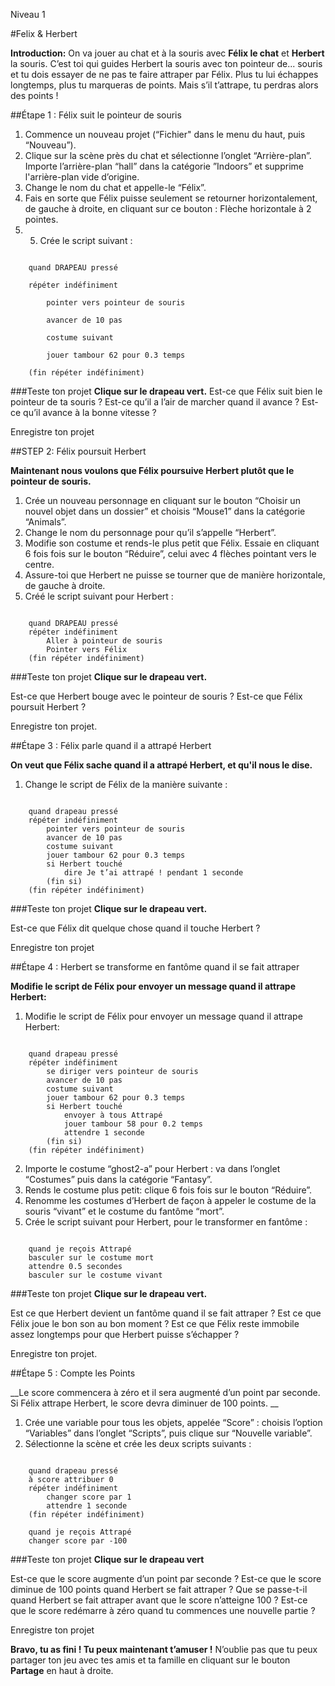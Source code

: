 Niveau 1

#Felix & Herbert

__Introduction:__
On va jouer au chat et à la souris avec __Félix le chat__ et __Herbert__ la souris. C’est toi qui guides Herbert la souris avec ton pointeur de... souris et tu dois essayer de ne pas te faire attraper par Félix. Plus tu lui échappes longtemps, plus tu marqueras de points. Mais s’il t’attrape, tu perdras alors des points !

##Étape 1 : Félix suit le pointeur de souris

1. Commence un nouveau projet (“Fichier" dans le menu du haut, puis “Nouveau”).
2. Clique sur la scène près du chat et sélectionne l’onglet “Arrière-plan”. Importe l’arrière-plan “hall” dans la catégorie ”Indoors” et supprime l'arrière-plan vide d’origine. 
3. Change le nom du chat et appelle-le “Félix”.
4. Fais en sorte que Félix puisse seulement se retourner horizontalement, de gauche à droite, en cliquant sur ce bouton : Flèche horizontale à 2 pointes.
5. 5.	Crée le script suivant :

```scratch

	quand DRAPEAU pressé

	répéter indéfiniment

		pointer vers pointeur de souris

		avancer de 10 pas

		costume suivant

		jouer tambour 62 pour 0.3 temps

	(fin répéter indéfiniment)
```
		
###Teste ton projet
__Clique sur le drapeau vert.__
Est-ce que Félix suit bien le pointeur de ta souris ? 
Est-ce qu’il a l’air de marcher quand il avance ? 
Est-ce qu’il avance à la bonne vitesse ?

Enregistre ton projet

##STEP 2: Félix poursuit Herbert

__Maintenant nous voulons que Félix poursuive Herbert plutôt que le pointeur de souris.__

1. Crée un nouveau personnage en cliquant sur le bouton “Choisir un nouvel objet dans un dossier” et choisis “Mouse1” dans la catégorie “Animals”.
2. Change le nom du personnage pour qu’il s’appelle “Herbert”.
3. Modifie son costume et rends-le plus petit que Félix. Essaie en cliquant 6 fois fois sur le bouton “Réduire”, celui avec 4 flèches pointant vers le centre.
4. Assure-toi que Herbert ne puisse se tourner que de manière horizontale, de gauche à droite. 
5. Créé le script suivant pour Herbert :


```scratch
	
	quand DRAPEAU pressé
	répéter indéfiniment
		Aller à pointeur de souris
		Pointer vers Félix
	(fin répéter indéfiniment)
```

###Teste ton projet
__Clique sur le drapeau vert.__

Est-ce que Herbert bouge avec le pointeur de souris ? Est-ce que Félix poursuit Herbert ?

Enregistre ton projet.

##Étape 3 : Félix parle quand il a attrapé Herbert

__On veut que Félix sache quand il a attrapé Herbert, et qu'il nous le dise.__


1. Change le script de Félix de la manière suivante :

```scratch
	
	quand drapeau pressé
	répéter indéfiniment
		pointer vers pointeur de souris
		avancer de 10 pas
		costume suivant
		jouer tambour 62 pour 0.3 temps
		si Herbert touché 
			dire Je t’ai attrapé ! pendant 1 seconde
		(fin si)
	(fin répéter indéfiniment)
```

###Teste ton projet
__Clique sur le drapeau vert.__

Est-ce que Félix dit quelque chose quand il touche Herbert ?

Enregistre ton projet

##Étape 4 : Herbert se transforme en fantôme quand il se fait attraper

__Modifie le script de Félix pour envoyer un message quand il attrape Herbert:__

1. Modifie le script de Félix pour envoyer un message quand il attrape Herbert:

```scratch
	
	quand drapeau pressé
	répéter indéfiniment
		se diriger vers pointeur de souris
		avancer de 10 pas
		costume suivant
		jouer tambour 62 pour 0.3 temps
		si Herbert touché 
			envoyer à tous Attrapé
			jouer tambour 58 pour 0.2 temps
			attendre 1 seconde
		(fin si)
	(fin répéter indéfiniment)
```
2. Importe le costume “ghost2-a” pour Herbert : va dans l’onglet “Costumes” puis dans la catégorie “Fantasy”.
3. Rends le costume plus petit: clique 6 fois fois sur le bouton “Réduire”.
4. Renomme les costumes d’Herbert de façon à appeler le costume de la souris “vivant” et le costume du fantôme “mort”.
5. Crée le script suivant pour Herbert, pour le transformer en fantôme :

```scratch
	
	quand je reçois Attrapé
	basculer sur le costume mort
	attendre 0.5 secondes
	basculer sur le costume vivant
```
	
###Teste ton projet
__Clique sur le drapeau vert.__

Est ce que Herbert devient un fantôme quand il se fait attraper ? 
Est ce que Félix joue le bon son au bon moment ? 
Est ce que Félix reste immobile assez longtemps pour que Herbert puisse s’échapper ? 

Enregistre ton projet.

##Étape 5 : Compte les Points

__Le score commencera à zéro et il sera augmenté d’un point par seconde. Si Félix attrape Herbert, le score devra diminuer de 100 points. __

1. Crée une variable pour tous les objets, appelée “Score” : choisis l’option “Variables” dans l’onglet “Scripts”, puis clique sur “Nouvelle variable”. 
2. Sélectionne la scène et crée les deux scripts suivants :

```scratch
	
	quand drapeau pressé
	à score attribuer 0
	répéter indéfiniment
		changer score par 1
		attendre 1 seconde
	(fin répéter indéfiniment)
	
	quand je reçois Attrapé
	changer score par -100
```
	
###Teste ton projet
__Clique sur le drapeau vert__

Est-ce que le score augmente d’un point par seconde ? 
Est-ce que le score diminue de 100 points quand Herbert se fait attraper ? 
Que se passe-t-il quand Herbert se fait attraper avant que le score n’atteigne 100 ? 
Est-ce que le score redémarre à zéro quand tu commences une nouvelle partie ?

Enregistre ton projet

__Bravo, tu as fini ! Tu peux maintenant t’amuser !__
N’oublie pas que tu peux partager ton jeu avec tes amis et ta famille en cliquant sur le bouton __Partage__ en haut à droite. 
